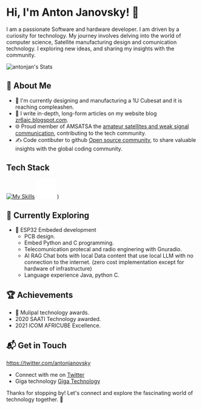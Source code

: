 <!--
**antonjan/antonjan** is a ✨ _special_ ✨ repository because its `README.md` (this file) appears on your GitHub profile.

Here are some ideas to get you started:

- 🔭 I’m currently working on ...
- 🌱 I’m currently learning ...
- 👯 I’m looking to collaborate on ...
- 🤔 I’m looking for help with ...
- 💬 Ask me about ...
- 📫 How to reach me: ...
- 😄 Pronouns: ...
- ⚡ Fun fact: ...
-->
# Hi, I'm Anton Janovsky! 👋

I am a passionate Software and hardware developer. I am driven by a curiosity for technology. My journey involves delving into the world of computer science, Satellite manufacturing design and comunication technology. I exploring new ideas, and sharing my insights with the community.

![antonjan's Stats](https://github-readme-stats.vercel.app/api?username=antonjan&theme=vue-dark&show_icons=true&hide_border=true&count_private=true)

## 🚀 About Me

- 🔭 I'm currently designing and manufacturing a 1U Cubesat and it is reaching compleashen.
- 📝 I write in-depth, long-form articles on my website blog  [zr6aic.blogspot.com](https://zr6aic.blogspot.com).
- 🌐 Proud member of AMSATSA the [amateur satellites and weak signal communication]([https://hackernoon.com/](https://amsatsa.org.za)), contributing to the tech community.
- ✍️ Code contibuter to github [Open source community]([https://www.freecodecamp.org/](https://github.com/antonjan)), to share valuable insights with the global coding community.

## Tech Stack
[![My Skills](https://skillicons.dev/icons?i=js,html,css,java,py,docker,c,vim,aws,git,arduino,bash,bitbucket,flask,grafana,ai,linux,mysql,npm,opencv,perl,php,postman,pytorch,qt,raspberrypi,tensorflow,ubuntu)](https://skillicons.dev)
![ollama](https://github.com/antonjan/antonjan/blob/main/ollama_dark_icon.png)
)
## 🌱 Currently Exploring

- 🚀 ESP32 Embeded development
  - PCB design.
  - Embed Python and C programming.
  - Telecomunication protecal and radio enginering with Gnuradio.
  - AI RAG Chat bots with local Data content that use local LLM with no connection to the internet. (zero cost implementation except for hardware of infrastructure)
  - Language experience Java, python C.

 ## 🏆 Achievements

- 🌟 Mulipal technology awards.
-  2020 SAATI Technology awarded. 
-  2021 ICOM AFRICUBE Excellence.


## 📬 Get in Touch
https://twitter.com/antonjanovsky

- Connect with me on [Twitter](https://twitter.com/antonjanovsky)
- Giga technology [Giga Technology](https://www.giga.co.za)

Thanks for stopping by! Let's connect and explore the fascinating world of technology together. 🚀



<!--

Here are some ideas to get you started:

- 🔭 I’m currently working on ...
- 🌱 I’m currently learning ...
- 👯 I’m looking to collaborate on ...
- 🤔 I’m looking for help with ...
- 💬 Ask me about ...
- 📫 How to reach me: ...
- 😄 Pronouns: ...
- ⚡ Fun fact: ...
-->



